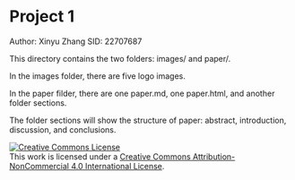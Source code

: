 # Project 1

Author: Xinyu Zhang
SID: 22707687

This directory contains the two folders: images/ and paper/.  

In the images folder, there are five logo images.  

In the paper filder, there are one paper.md, one paper.html, and another folder sections.  

The folder sections will show the structure of paper: abstract, introduction, discussion, and conclusions.  

<a rel="license" href="http://creativecommons.org/licenses/by-nc/4.0/"><img alt="Creative Commons License" style="border-width:0" src="https://i.creativecommons.org/l/by-nc/4.0/88x31.png" /></a><br />This work is licensed under a <a rel="license" href="http://creativecommons.org/licenses/by-nc/4.0/">Creative Commons Attribution-NonCommercial 4.0 International License</a>. 
